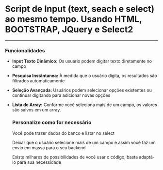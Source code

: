 <h1> Script de Input (text, seach e select) ao mesmo tempo. Usando HTML, BOOTSTRAP, JQuery e Select2 </h1>
<hr>
<h3>Funcionalidades</h3>

* **Input Texto Dinâmico:** Os usuário podem digitar texto diretamente no campo
* **Pesquisa Instântanea:** À medida que o usuário digita, os resultados são filtrados automaticamente
* **Seleção Avançada:** Usuários podem selecionar opções existentes ou continuar digitando para adicionar novas opções
* **Lista de Array:** Conforme você seleciona mais de um campo, os valores são salvos em um array.

  <h3>Personalize como for necessário</h3>
  <p>Você pode trazer dados do banco e listar no select</p>
  <p>Deixar que o usuário selecione mais de um campo e assim você faz um envio em massa para o seu backend</p>
  <p>Existe milhares de possibilidades de você usar o código, basta adaptá-lo para sua necessidade</p>
